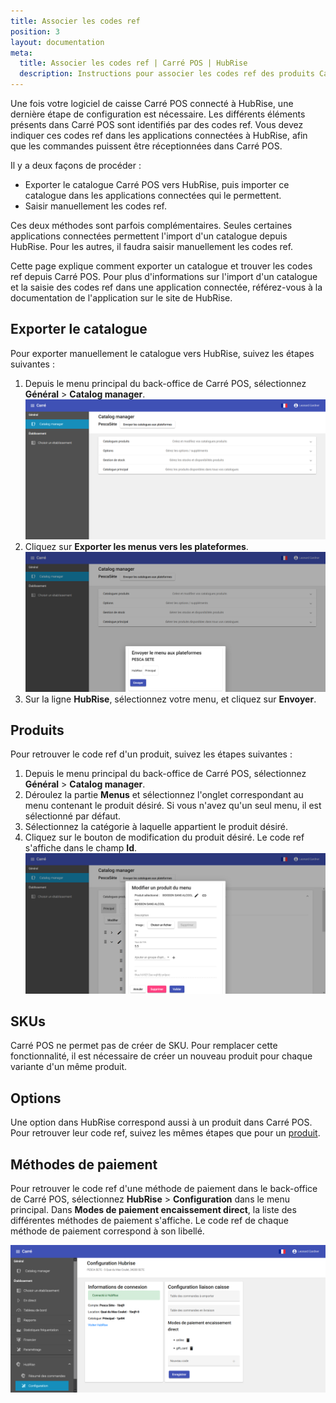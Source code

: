 ```yaml
---
title: Associer les codes ref
position: 3
layout: documentation
meta:
  title: Associer les codes ref | Carré POS | HubRise
  description: Instructions pour associer les codes ref des produits Carré POS avec d'autres applications connectées à HubRise pour la synchronisation des données.
---
```


Une fois votre logiciel de caisse Carré POS connecté à HubRise, une dernière étape de configuration est nécessaire. Les différents éléments présents dans Carré POS sont identifiés par des codes ref. Vous devez indiquer ces codes ref dans les applications connectées à HubRise, afin que les commandes puissent être réceptionnées dans Carré POS.

Il y a deux façons de procéder :

- Exporter le catalogue Carré POS vers HubRise, puis importer ce catalogue dans les applications connectées qui le permettent.
- Saisir manuellement les codes ref.

Ces deux méthodes sont parfois complémentaires. Seules certaines applications connectées permettent l'import d'un catalogue depuis HubRise. Pour les autres, il faudra saisir manuellement les codes ref.

Cette page explique comment exporter un catalogue et trouver les codes ref depuis Carré POS. Pour plus d'informations sur l'import d'un catalogue et la saisie des codes ref dans une application connectée, référez-vous à la documentation de l'application sur le site de HubRise.

## Exporter le catalogue

Pour exporter manuellement le catalogue vers HubRise, suivez les étapes suivantes :

1. Depuis le menu principal du back-office de Carré POS, sélectionnez **Général** > **Catalog manager**.
   ![Associer les codes ref - Menu manager](../images/007-fr-carre-pos-menu-manager.png)
1. Cliquez sur **Exporter les menus vers les plateformes**.
   ![Associer les codes ref - Envoyer le menu](../images/008-fr-carre-pos-envoyer-menu.png)
1. Sur la ligne **HubRise**, sélectionnez votre menu, et cliquez sur **Envoyer**.

## Produits

Pour retrouver le code ref d'un produit, suivez les étapes suivantes :

1. Depuis le menu principal du back-office de Carré POS, sélectionnez **Général** > **Catalog manager**.
1. Déroulez la partie **Menus** et sélectionnez l'onglet correspondant au menu contenant le produit désiré. Si vous n'avez qu'un seul menu, il est sélectionné par défaut.
1. Sélectionnez la catégorie à laquelle appartient le produit désiré.
1. Cliquez sur le bouton de modification du produit désiré. Le code ref s'affiche dans le champ **Id**.
   ![Associer les codes ref - Détails du produit](../images/009-fr-carre-pos-details-produit.png)

## SKUs

Carré POS ne permet pas de créer de SKU. Pour remplacer cette fonctionnalité, il est nécessaire de créer un nouveau produit pour chaque variante d'un même produit.

## Options

Une option dans HubRise correspond aussi à un produit dans Carré POS. Pour retrouver leur code ref, suivez les mêmes étapes que pour un [produit](/apps/carre-pos/associer-codes-ref#produits).

## Méthodes de paiement

Pour retrouver le code ref d'une méthode de paiement dans le back-office de Carré POS, sélectionnez **HubRise** > **Configuration** dans le menu principal. Dans **Modes de paiement encaissement direct**, la liste des différentes méthodes de paiement s'affiche. Le code ref de chaque méthode de paiement correspond à son libellé.

![Associer les codes ref - Modes de paiement](../images/010-fr-carre-pos-details-modes-paiement.png)
